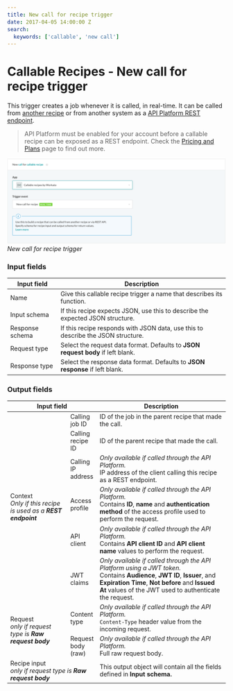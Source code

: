 ```yaml
---
title: New call for recipe trigger
date: 2017-04-05 14:00:00 Z
search:
  keywords: ['callable', 'new call']
---
```


# Callable Recipes - New call for recipe trigger

This trigger creates a job whenever it is called, in real-time. It can be called from [another recipe](call-recipe-action.md) or from another system as a [API Platform REST endpoint](/api-management.md).

> API Platform must be enabled for your account before a callable recipe can be exposed as a REST endpoint. Check the [Pricing and Plans](https://www.workato.com/pricing?audience=general) page to find out more.

![New call for recipe trigger](/assets/images/features/callable-recipes/callable-recipe-trigger.png)
*New call for recipe trigger*

### Input fields

| Input field     | Description                                                                       |
| --------------- | --------------------------------------------------------------------------------- |
| Name            | Give this callable recipe trigger a name that describes its function.             |
| Input schema    | If this recipe expects JSON, use this to describe the expected JSON structure.    |
| Response schema | If this recipe responds with JSON data, use this to describe the JSON structure.  |
| Request type    | Select the request data format. Defaults to **JSON request body** if left blank.  |
| Response type   | Select the response data format. Defaults to **JSON response** if left blank.     |

### Output fields

<table class="unchanged rich-diff-level-one">
  <thead>
    <tr>
        <th colspan=2 width='40%'>Input field</th>
        <th>Description</th>
    </tr>
  </thead>
  <tbody>
    <tr>
      <td rowspan=6>
        Context<br>
        <i>Only if this recipe is used as a <b>REST endpoint</b></i>
      </td>
      <td>Calling job ID</td>
      <td>ID of the job in the parent recipe that made the call.</td>
    </tr>
    <tr>
      <td>Calling recipe ID</td>
      <td>ID of the parent recipe that made the call.</td>
    </tr>
    <tr>
      <td>Calling IP address</td>
      <td>
        <i>Only available if called through the API Platform.</i><br>
        IP address of the client calling this recipe as a REST endpoint.
      </td>
    </tr>
    <tr>
      <td>Access profile</td>
      <td>
        <i>Only available if called through the API Platform.</i><br>
        Contains <b>ID</b>, <b>name</b> and <b>authentication method</b> of the access profile used to perform the request.
      </td>
    </tr>
    <tr>
      <td>API client</td>
      <td>
        <i>Only available if called through the API Platform.</i><br>
        Contains <b>API client ID</b> and <b>API client name</b> values to perform the request.
      </td>
    </tr>
    <tr>
      <td>JWT claims</td>
      <td>
        <i>Only available if called through the API Platform using a JWT token.</i><br>
        Contains <b>Audience</b>, <b>JWT ID</b>, <b>Issuer</b>, and <b>Expiration Time</b>, <b>Not before</b> and <b>Issued At</b> values of the JWT used to authenticate the request.
      </td>
    </tr>
    <tr>
      <td rowspan=2>Request<br><i>only if request type is <b>Raw request body</b></i></td>
      <td>Content type</td>
      <td>
        <i>Only available if called through the API Platform.</i><br>
        <code>Content-Type</code> header value from the incoming request.
      </td>
    </tr>
    <tr>
      <td>Request body (raw)</td>
      <td>
        <i>Only available if called through the API Platform.</i><br>
        Full raw request body.
      </td>
    </tr>
    <tr>
      <td colspan=2>Recipe input<br><i>only if request type is <b>Raw request body</b></i></td>
      <td>This output object will contain all the fields defined in <b>Input schema<b>.</td>
    </tr>
  </tbody>
</table>
